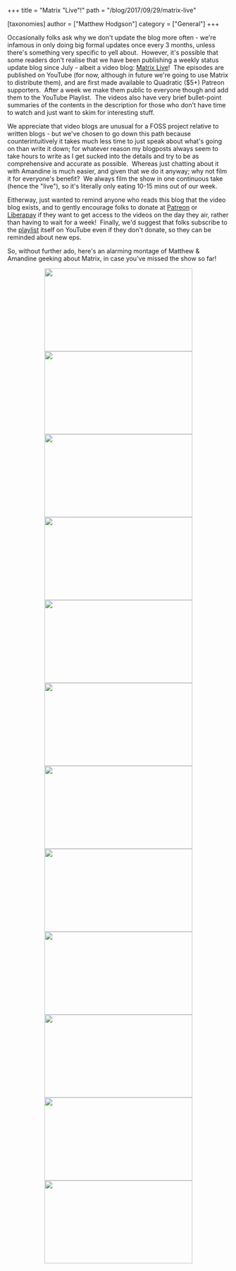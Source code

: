 +++
title = "Matrix \"Live\"!"
path = "/blog/2017/09/29/matrix-live"

[taxonomies]
author = ["Matthew Hodgson"]
category = ["General"]
+++

Occasionally folks ask why we don't update the blog more often - we're infamous in only doing big formal updates once every 3 months, unless there's something very specific to yell about.  However, it's possible that some readers don't realise that we have been publishing a weekly status update blog since July - albeit a video blog: <a href="https://www.youtube.com/playlist?list=PLl5dnxRMP1hXZJtaE1Q3_ztrfIMJgrgZM">Matrix Live</a>!  The episodes are published on YouTube (for now, although in future we're going to use Matrix to distribute them), and are first made available to Quadratic ($5+) Patreon supporters.  After a week we make them public to everyone though and add them to the YouTube Playlist.  The videos also have very brief bullet-point summaries of the contents in the description for those who don't have time to watch and just want to skim for interesting stuff.

We appreciate that video blogs are unusual for a FOSS project relative to written blogs - but we've chosen to go down this path because counterintuitively it takes much less time to just speak about what's going on than write it down; for whatever reason my blogposts always seem to take hours to write as I get sucked into the details and try to be as comprehensive and accurate as possible.  Whereas just chatting about it with Amandine is much easier, and given that we do it anyway; why not film it for everyone's benefit?  We always film the show in one continuous take (hence the "live"), so it's literally only eating 10-15 mins out of our week.

Eitherway, just wanted to remind anyone who reads this blog that the video blog exists, and to gently encourage folks to donate at <a href="https://patreon.com/matrixdotorg">Patreon</a> or <a href="https://liberapay.com/matrixdotorg">Liberapay</a> if they want to get access to the videos on the day they air, rather than having to wait for a week!  Finally, we'd suggest that folks subscribe to the <a href="https://www.youtube.com/playlist?list=PLl5dnxRMP1hXZJtaE1Q3_ztrfIMJgrgZM">playlist</a> itself on YouTube even if they don't donate, so they can be reminded about new eps.

So, without further ado, here's an alarming montage of Matthew & Amandine geeking about Matrix, in case you've missed the show so far!
<div style="text-align: center;"><a href="https://www.youtube.com/watch?v=a0n1xz4KRVE"><img class="alignnone wp-image-2844 size-full" src="/blog/wp-content/uploads/2017/09/ep1.jpg" width="336" height="188" /></a><a href="https://www.youtube.com/watch?v=0g2jEm84w8w"><img class="alignnone wp-image-2845 size-full" src="/blog/wp-content/uploads/2017/09/ep2.jpg" width="336" height="188" /></a><a href="https://www.youtube.com/watch?v=T9ENe3fzH6w"><img class="alignnone wp-image-2846 size-full" src="/blog/wp-content/uploads/2017/09/ep3.jpg" width="336" height="188" /></a><a href="https://www.youtube.com/watch?v=kG3Pa7BoUBY"><img class="alignnone wp-image-2847 size-full" src="/blog/wp-content/uploads/2017/09/ep4.jpg" width="336" height="188" /></a><a href="https://www.youtube.com/watch?v=bMt4rD86_wc"><img class="alignnone wp-image-2848 size-full" src="/blog/wp-content/uploads/2017/09/ep5.jpg" width="336" height="188" /></a><a href="https://www.youtube.com/watch?v=M4jjl4jxst4"><img class="alignnone wp-image-2849 size-full" src="/blog/wp-content/uploads/2017/09/ep6.jpg" width="336" height="188" /></a><a href="https://www.youtube.com/watch?v=S5u9haaQwzg"><img class="alignnone wp-image-2850" src="/blog/wp-content/uploads/2017/09/ep7.jpg" width="336" height="188" /></a><a href="https://www.youtube.com/watch?v=hX1bZWHwXWo"><img class="alignnone wp-image-2851 size-full" src="/blog/wp-content/uploads/2017/09/ep8.jpg" width="336" height="188" /></a><a href="https://www.youtube.com/watch?v=uFpcgj2HFoU"><img class="alignnone wp-image-2852" src="/blog/wp-content/uploads/2017/09/ep9.jpg" width="336" height="188" /></a><a href="https://www.youtube.com/watch?v=OuxP21lE-gg"><img class="alignnone wp-image-2853" src="/blog/wp-content/uploads/2017/09/ep10.jpg" width="336" height="188" /></a><a href="https://www.youtube.com/watch?v=9Iw2IaR_jpQ"><img class="alignnone wp-image-2854" src="/blog/wp-content/uploads/2017/09/ep11.jpg" width="336" height="188" /></a><a href="https://www.patreon.com/posts/matrix-live-ep-14609414"><img class="size-full wp-image-2857" src="/blog/wp-content/uploads/2017/09/ep12.png" alt="" width="336" height="188" /></a></div>

